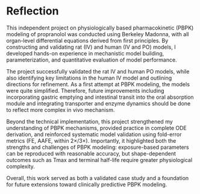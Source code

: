 # Reflection
This independent project on physiologically based pharmacokinetic (PBPK) modeling of propranolol was conducted using Berkeley Madonna, with all organ-level differential equations derived from first principles. By constructing and validating rat (IV) and human (IV and PO) models, I developed hands-on experience in mechanistic model building, parameterization, and quantitative evaluation of model performance.

The project successfully validated the rat IV and human PO models, while also identifying key limitations in the human IV model and outlining directions for refinement. As a first attempt at PBPK modeling, the models were quite simplified. Therefore, future improvements including incorporating gastric emptying and intestinal transit into the oral absorption module and integrating transporter and enzyme dynamics should be done to reflect more complex in vivo mechanism.

Beyond the technical implementation, this project strengthened my understanding of PBPK mechanisms, provided practice in complete ODE derivation, and reinforced systematic model validation using fold-error metrics (FE, AAFE, within 2×/3×). Importantly, it highlighted both the strengths and challenges of PBPK modeling: exposure-based parameters can be reproduced with reasonable accuracy, but shape-dependent outcomes such as Tmax and terminal half-life require greater physiological complexity.

Overall, this work served as both a validated case study and a foundation for future extensions toward clinically predictive PBPK modeling.
